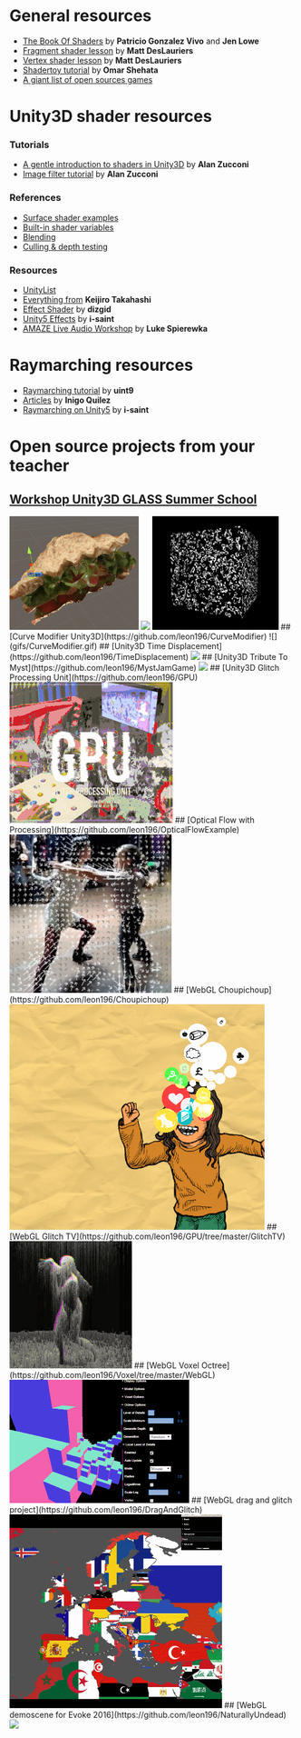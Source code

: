 # General resources
- [The Book Of Shaders](https://thebookofshaders.com) by **Patricio Gonzalez Vivo** and **Jen Lowe**
- [Fragment shader lesson]( https://github.com/Jam3/jam3-lesson-webgl-shader-intro) by **Matt DesLauriers**
- [Vertex shader lesson](https://github.com/Jam3/jam3-lesson-webgl-shader-threejs) by **Matt DesLauriers**
- [Shadertoy tutorial](http://gamedevelopment.tutsplus.com/tutorials/a-beginners-guide-to-coding-graphics-shaders--cms-23313) by **Omar Shehata**
- [A giant list of open sources games](https://github.com/gloomyson/games)

# Unity3D shader resources

### Tutorials
- [A gentle introduction to shaders in Unity3D](http://www.alanzucconi.com/2015/06/10/a-gentle-introduction-to-shaders-in-unity3d/) by **Alan Zucconi**
- [Image filter tutorial](http://www.alanzucconi.com/2015/07/08/screen-shaders-and-postprocessing-effects-in-unity3d/) by **Alan Zucconi**

### References
- [Surface shader examples](http://docs.unity3d.com/Manual/SL-SurfaceShaderExamples.html)
- [Built-in shader variables](https://docs.unity3d.com/Manual/SL-UnityShaderVariables.html)
- [Blending](https://docs.unity3d.com/Manual/SL-Blend.html)
- [Culling & depth testing](https://docs.unity3d.com/Manual/SL-CullAndDepth.html)

### Resources

- [UnityList](http://unitylist.com/browse/effects)
- [Everything from](https://github.com/keijiro) **Keijiro Takahashi**
- [Effect Shader](https://github.com/inoook/EffectShader) by **dizgid**
- [Unity5 Effects](https://github.com/i-saint/Unity5Effects) by **i-saint**
- [AMAZE Live Audio Workshop](https://github.com/Spierek/AMAZE-Live-Audio-Workshop) by **Luke Spierewka**

# Raymarching resources

- [Raymarching tutorial]( http://9bitscience.blogspot.fr/2013/07/raymarching-distance-fields_14.html) by **uint9**
- [Articles]( http://iquilezles.org/www/index.htm) by **Inigo Quilez**
- [Raymarching on Unity5](https://github.com/i-saint/RaymarchingOnUnity5) by **i-saint**

# Open source projects from your teacher

## [Workshop Unity3D GLASS Summer School](https://github.com/leon196/GLASSSchool)
<img src="gifs/WorkshopGlass1.gif" height=200>
<img src="gifs/WorkshopGlass2.gif" height=200>
<img src="gifs/WorkshopGlass3.gif" height=200>
## [Curve Modifier Unity3D](https://github.com/leon196/CurveModifier)
![](gifs/CurveModifier.gif)
## [Unity3D Time Displacement](https://github.com/leon196/TimeDisplacement)
<img src="gifs/TimeDisplacement.gif">
## [Unity3D Tribute To Myst](https://github.com/leon196/MystJamGame)
<img src="gifs/TributeToMyst.gif">
## [Unity3D Glitch Processing Unit](https://github.com/leon196/GPU)
<img src="gifs/GPU.gif">
## [Optical Flow with Processing](https://github.com/leon196/OpticalFlowExample)
<img src="gifs/OpticalFlow.gif">
## [WebGL Choupichoup](https://github.com/leon196/Choupichoup)
<img src="gifs/Choupichoup.gif">
## [WebGL Glitch TV](https://github.com/leon196/GPU/tree/master/GlitchTV)
<img src="gifs/VJ.gif">
## [WebGL Voxel Octree](https://github.com/leon196/Voxel/tree/master/WebGL)
<img src="gifs/Octree.gif">
## [WebGL drag and glitch project](https://github.com/leon196/DragAndGlitch)
<img src="gifs/DragAndGlitch.gif">
## [WebGL demoscene for Evoke 2016](https://github.com/leon196/NaturallyUndead)
<img src="gifs/naturallyUndead.gif">
